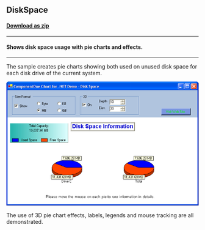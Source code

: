 ## DiskSpace
#### [Download as zip](https://minhaskamal.github.io/DownGit/#/home?url=https://github.com/GrapeCity/ComponentOne-WinForms-Samples/tree/master/NetFramework\Charts\CS\DiskSpace)
____
#### Shows disk space usage with pie charts and effects.
____
The sample creates pie charts showing both used on unused disk space for each disk drive of the current system.

![screenshot](screenshot.png)

The use of 3D pie chart effects, labels, legends and mouse tracking are all demonstrated.